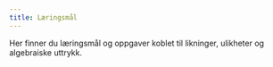 ```yaml
---
title: Læringsmål
---
```

Her finner du læringsmål og oppgaver koblet til likninger, ulikheter og algebraiske uttrykk.
